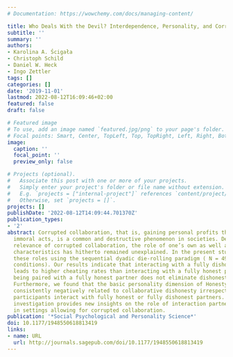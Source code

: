 ```yaml
---
# Documentation: https://wowchemy.com/docs/managing-content/

title: Who Deals With the Devil? Interdependence, Personality, and Corrupted Collaboration
subtitle: ''
summary: ''
authors:
- Karolina A. Ścigała
- Christoph Schild
- Daniel W. Heck
- Ingo Zettler
tags: []
categories: []
date: '2019-11-01'
lastmod: 2022-08-12T16:09:46+02:00
featured: false
draft: false

# Featured image
# To use, add an image named `featured.jpg/png` to your page's folder.
# Focal points: Smart, Center, TopLeft, Top, TopRight, Left, Right, BottomLeft, Bottom, BottomRight.
image:
  caption: ''
  focal_point: ''
  preview_only: false

# Projects (optional).
#   Associate this post with one or more of your projects.
#   Simply enter your project's folder or file name without extension.
#   E.g. `projects = ["internal-project"]` references `content/project/deep-learning/index.md`.
#   Otherwise, set `projects = []`.
projects: []
publishDate: '2022-08-12T14:09:44.701370Z'
publication_types:
- '2'
abstract: Corrupted collaboration, that is, gaining personal profits through collaborative
  immoral acts, is a common and destructive phenomenon in societies. Despite the societal
  relevance of corrupted collaboration, the role of one’s own as well as one’s partner’s
  characteristics has hitherto remained unexplained. In the present study, we test
  these roles using the sequential dyadic die-rolling paradigm ( N = 499 across five
  conditions). Our results indicate that interacting with a fully dishonest partner
  leads to higher cheating rates than interacting with a fully honest partner, although
  being paired with a fully honest partner does not eliminate dishonesty completely.
  Furthermore, we found that the basic personality dimension of Honesty–Humility is
  consistently negatively related to collaborative dishonesty irrespective of whether
  participants interact with fully honest or fully dishonest partners. Overall, our
  investigation provides new insights on the role of interaction partner’s characteristics
  in settings allowing for corrupted collaboration.
publication: '*Social Psychological and Personality Science*'
doi: 10.1177/1948550618813419
links:
- name: URL
  url: http://journals.sagepub.com/doi/10.1177/1948550618813419
---
```

